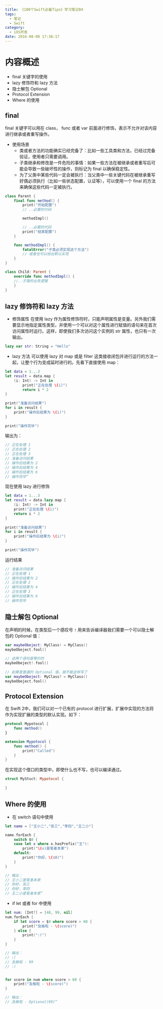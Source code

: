 ```yaml
---
title: 《100个Swift必备Tips》学习笔记04
tags:
  - 笔记
  - Swift
category:
  - iOS开发
date: 2016-08-08 17:38:17
---
```


# 内容概述
* final 关键字的使用
* lazy 修饰符和 lazy 方法 
* 隐士解包 Optional
* Protocol Extension
* Where 的使用

<!--more-->

## final
final 关键字可以用在 class， func 或者 var 前面进行修饰，表示不允许对该内容进行继承或者重写操作。

* 使用场景
   * 类或者方法的功能确实已经完备了：比如一些工具类和方法，已经过完备验证，使用者只需要调用。
   * 子类继承和修改是一件危险的事情：如果一些方法在被继承或者重写后可能会导致一些破坏性的操作，则标记为 final 以确保稳定性。
   * 为了父类中某些代码一定会被执行：当父类中一些关键代码在被继承重写好偶必须执行（比如一些状态配置，认证等），可以使用一个 final 的方法来确保这些代码一定被执行。

```swift
class Parent {
    final func method() {
        print("开始配置")
        // ..必要的代码

        methodImpl()

        // ..必要的代码
        print("结束配置")
    }

    func methodImpl() {
        fatalError("子类必须实现这个方法")
        // 或者也可以给出默认实现
    }
}

class Child: Parent {
    override func methodImpl() {
    //..子类的业务逻辑
    }
}
``` 

## lazy 修饰符和 lazy 方法
* 修饰属性
在使用 lazy 作为属性修饰符时，只能声明属性是变量。另外我们需要显示地指定属性类型，并使用一个可以对这个属性进行赋值的语句来在首次访问属性时运行。这样，即使我们多次访问这个实例的 str 属性，也只有一次输出。

```swift
lazy var str: String = "Hello"
```

* lazy 方法
	可以使用 lazy 对 map 或是 filter 这类接收闭包并进行运行的方法一起，让整个行为变成延时进行的。先看下直接使用 map：
	
```swift
let data = 1...3
let result = data.map {
    (i: Int) -> Int in
        print("正在处理 \(i)")
        return i * 2
}
	
print("准备访问结果")
for i in result {
    print("操作后结果为 \(i)")
}
   
print("操作完毕")
```
	
输出为：
	
```swift
// 正在处理 1
// 正在处理 2
// 正在处理 3
// 准备访问结果
// 操作后结果为 2
// 操作后结果为 4
// 操作后结果为 6
// 操作完毕”
```

现在使用 lazy 进行修饰
	
```swift
let data = 1...3
let result = data.lazy.map {
    (i: Int) -> Int in
    print("正在处理 \(i)")
    return i * 2
}
	
print("准备访问结果")
for i in result {
    print("操作后结果为 \(i)")
}
   
print("操作完毕")
```
	
运行结果
	
```swift
// 准备访问结果
// 正在处理 1
// 操作后结果为 2
// 正在处理 2
// 操作后结果为 4
// 正在处理 3
// 操作后结果为 6
// 操作完毕
```
## 隐士解包 Optional

在声明的时候，在类型后一个感叹号 `!` 用来告诉编译器我们需要一个可以隐士解包的 Optional 值：

```swift
var maybeObeject: MyClass! = MyClass()
maybeObeject.fool()
   
// 这两个语句是等价的
maybeObeject!.fool()
      
// 如果是普通的 Optional 值，就不能这样写了
var maybeObeject: MyClass? = MyClass()
maybeObeject.fool() 
```

##  Protocol Extension
在 Swift 2中，我们可以对一个已有的 protocol 进行扩展，扩展中实现的方法将作为实现扩展的类型的默认实现。如下：

```swift
protocol Mypotocol {
    func method()
}

extension Mypotocol {
    func method() {
        print("Called")
    }
}
```

在实现这个借口的类型中，即使什么也不写，也可以编译通过。

```swift
struct MyStuct: Mypotocol {
    
}
```

## Where 的使用
* 在 switch 语句中使用

```swift
let name = ["王小二","张三","李四","王二小"]

name.forEach {
    switch $0 {
    case let x where x.hasPrefix("王"):
        print("\(x)是笔者本家")
    default:
        print("你好，\($0)")
    }
}

// 输出：
// 王小二是笔者本家
// 你好，张三
// 你好，李四
// 王二小是笔者本家”
```

* if let 或者 for 中使用

```swift
let num: [Int?] = [48, 99, nil]
num.forEach {
    if let score = $0 where score > 60 {
        print("及格啦 - \(score)")
    } else {
        print(":(")
    }
}

// 输出：
// :(
// 及格啦 - 99
// :(


for score in num where score > 60 {
    print("及格啦 - \(score)")
}

// 输出：
// 及格啦 - Optional(99)”
```

